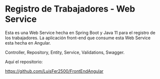 # Registro de Trabajadores - Web Service

Esta es una Web Service hecha en Spring Boot y Java 11 para el registro de los trabajadores. La aplicación front-end que consume esta Web Service esta hecha en Angular.

Controller, Repository, Entity, Service, Validations, Swagger.

Aquí el repositorio:

https://github.com/LuisFer2500/FrontEndAngular
